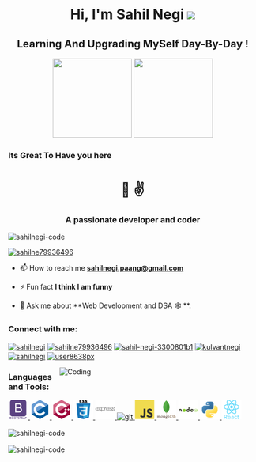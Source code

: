 <h1 align="center">Hi, I'm Sahil Negi  <img src="https://raw.githubusercontent.com/aemmadi/aemmadi/master/wave.gif" width="30px"></h1> 
<h2 align="center">Learning And Upgrading MySelf Day-By-Day !</h2>

<p align="center"> <img src="https://octodex.github.com/images/daftpunktocat-thomas.gif" height="160px" width="160px"> <img src="https://octodex.github.com/images/daftpunktocat-guy.gif" height="160px" width="160px"> </p>

 <h3> Its Great To Have you here </h3>
<h1 align="center">👋 ✌  </h1>
<h3 align="center">A passionate developer and coder</h3>

<p align="left"> <img src="https://komarev.com/ghpvc/?username=sahilnegi-code&label=Profile%20views&color=0e75b6&style=flat" alt="sahilnegi-code" /> </p>

<p align="left"> <a href="https://twitter.com/sahilne79936496" target="blank"><img src="https://img.shields.io/twitter/follow/sahilne79936496?logo=twitter&style=for-the-badge" alt="sahilne79936496" /></a> </p>

- 📫 How to reach me **sahilnegi.paang@gmail.com**

- ⚡ Fun fact **I think I am funny**

- 🍕 Ask me about  **Web Development and DSA 🕸 **.

<h3 align="left">Connect with me:</h3>
<p align="left">
 <a href="https://codeforces.com/profile/sahilnegi" target="blank"><img align="center" src="https://cdn.jsdelivr.net/npm/simple-icons@3.0.1/icons/codeforces.svg" alt="sahilnegi" height="30" width="40" /></a>
<a href="https://twitter.com/sahilne79936496" target="blank"><img align="center" src="https://raw.githubusercontent.com/rahuldkjain/github-profile-readme-generator/master/src/images/icons/Social/twitter.svg" alt="sahilne79936496" height="30" width="40" /></a>
<a href="https://linkedin.com/in/sahil-negi-3300801b1" target="blank"><img align="center" src="https://raw.githubusercontent.com/rahuldkjain/github-profile-readme-generator/master/src/images/icons/Social/linked-in-alt.svg" alt="sahil-negi-3300801b1" height="30" width="40" /></a>
<a href="https://instagram.com/kulvantnegi" target="blank"><img align="center" src="https://raw.githubusercontent.com/rahuldkjain/github-profile-readme-generator/master/src/images/icons/Social/instagram.svg" alt="kulvantnegi" height="30" width="40" /></a>
<a href="https://www.hackerrank.com/sahilnegi" target="blank"><img align="center" src="https://raw.githubusercontent.com/rahuldkjain/github-profile-readme-generator/master/src/images/icons/Social/hackerrank.svg" alt="sahilnegi" height="30" width="40" /></a>
<a href="https://www.leetcode.com/user8638px" target="blank"><img align="center" src="https://raw.githubusercontent.com/rahuldkjain/github-profile-readme-generator/master/src/images/icons/Social/leet-code.svg" alt="user8638px" height="30" width="40" /></a>
</p>
<img align ="right" alt = "Coding" width="400" src ="https://camo.githubusercontent.com/6607041227d81f650340ff070cc2843518acad359b57e5bb054a9fb7127aa041/68747470733a2f2f63646e2e6472696262626c652e636f6d2f75736572732f323634363432332f73637265656e73686f74732f353530373139362f636f6d70757465722e676966">

<h3 align="left">Languages and Tools:</h3>
<p align="left"> <a href="https://getbootstrap.com" target="_blank"> <img src="https://raw.githubusercontent.com/devicons/devicon/master/icons/bootstrap/bootstrap-plain-wordmark.svg" alt="bootstrap" width="40" height="40"/> </a> <a href="https://www.cprogramming.com/" target="_blank"> <img src="https://raw.githubusercontent.com/devicons/devicon/master/icons/c/c-original.svg" alt="c" width="40" height="40"/> </a> <a href="https://www.w3schools.com/cpp/" target="_blank"> <img src="https://raw.githubusercontent.com/devicons/devicon/master/icons/cplusplus/cplusplus-original.svg" alt="cplusplus" width="40" height="40"/> </a> <a href="https://www.w3schools.com/css/" target="_blank"> <img src="https://raw.githubusercontent.com/devicons/devicon/master/icons/css3/css3-original-wordmark.svg" alt="css3" width="40" height="40"/> </a> <a href="https://expressjs.com" target="_blank"> <img src="https://raw.githubusercontent.com/devicons/devicon/master/icons/express/express-original-wordmark.svg" alt="express" width="40" height="40"/> </a> <a href="https://git-scm.com/" target="_blank"> <img src="https://www.vectorlogo.zone/logos/git-scm/git-scm-icon.svg" alt="git" width="40" height="40"/> </a> <a href="https://developer.mozilla.org/en-US/docs/Web/JavaScript" target="_blank"> <img src="https://raw.githubusercontent.com/devicons/devicon/master/icons/javascript/javascript-original.svg" alt="javascript" width="40" height="40"/> </a> <a href="https://www.mongodb.com/" target="_blank"> <img src="https://raw.githubusercontent.com/devicons/devicon/master/icons/mongodb/mongodb-original-wordmark.svg" alt="mongodb" width="40" height="40"/> </a> <a href="https://nodejs.org" target="_blank"> <img src="https://raw.githubusercontent.com/devicons/devicon/master/icons/nodejs/nodejs-original-wordmark.svg" alt="nodejs" width="40" height="40"/> </a> <a href="https://www.python.org" target="_blank"> <img src="https://raw.githubusercontent.com/devicons/devicon/master/icons/python/python-original.svg" alt="python" width="40" height="40"/> </a> <a href="https://reactjs.org/" target="_blank"> <img src="https://raw.githubusercontent.com/devicons/devicon/master/icons/react/react-original-wordmark.svg" alt="react" width="40" height="40"/> </a> </p>

<p><img align="center" src="https://github-readme-stats.vercel.app/api/top-langs?username=sahilnegi-code&show_icons=true&locale=en&layout=compact" alt="sahilnegi-code" /></p>

<p><img align="center" src="https://github-readme-streak-stats.herokuapp.com/?user=sahilnegi-code&" alt="sahilnegi-code" /></p>
